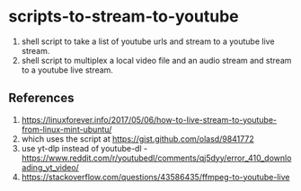 # scripts-to-stream-to-youtube
1. shell script to take a list of youtube urls and stream to a youtube live stream.
2. shell script to multiplex a local video file and an audio stream and stream to a youtube live stream.

References
----------
1. https://linuxforever.info/2017/05/06/how-to-live-stream-to-youtube-from-linux-mint-ubuntu/
2. which uses the script at https://gist.github.com/olasd/9841772
3. use yt-dlp instead of youtube-dl - https://www.reddit.com/r/youtubedl/comments/qj5dyy/error_410_downloading_yt_video/
4. https://stackoverflow.com/questions/43586435/ffmpeg-to-youtube-live
